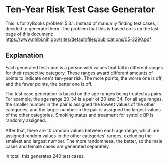 # Ten-Year Risk Test Case Generator
This is for zyBooks problem 5.3.1. Instead of manually finding test cases, I decided to generate them.
The problem that this is based on is on the last page of this
document: https://www.nhlbi.nih.gov/sites/default/files/publications/05-3290.pdf

## Explanation

Each generated test case is a person with values that fall in different ranges for their respective category. These
ranges award different amounts of points to indicate one's ten-year risk. The more points, the worse one is off, and
the fewer points, the better one is off.

The test case generation is based on the age ranges being treated as pairs. For example, the age range 20-34 is a pair
of 20 and 34. For all age ranges, the smaller number in the pair is assigned the lowest values of the other categories,
and the larger number in the pair is assigned the largest values of the other categories. Smoking status and treatment
for systolic BP is randomly assigned.

After that, there are 10 random values between each age range, which are assigned random values in the other
categories' ranges, excluding the smallest and largest number. The more randomness, the better, so the male cases and
female cases are generated separately.

In total, this generates 240 test cases.
